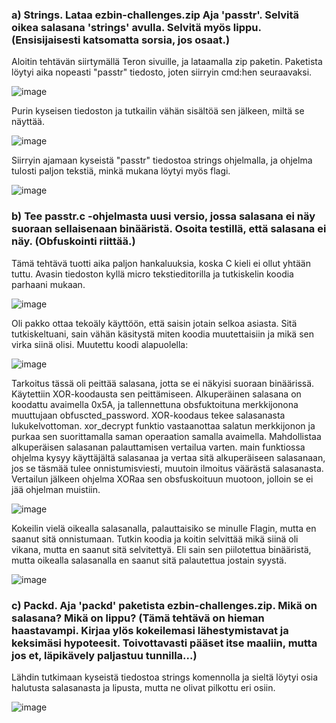 ### a) Strings. Lataa ezbin-challenges.zip Aja 'passtr'. Selvitä oikea salasana 'strings' avulla. Selvitä myös lippu. (Ensisijaisesti katsomatta sorsia, jos osaat.)

Aloitin tehtävän siirtymällä Teron sivuille, ja lataamalla zip paketin. Paketista löytyi aika nopeasti "passtr" tiedosto, joten siirryin cmd:hen seuraavaksi.

![image](https://github.com/user-attachments/assets/77dc73d8-23d7-4a66-80ca-0677d0cdcb45)

Purin kyseisen tiedoston ja tutkailin vähän sisältöä sen jälkeen, miltä se näyttää.

![image](https://github.com/user-attachments/assets/7f6c4dd3-5a9c-4e50-adf0-d0f185c66f09)

Siirryin ajamaan kyseistä "passtr" tiedostoa strings ohjelmalla, ja ohjelma tulosti paljon tekstiä, minkä mukana löytyi myös flagi.

![image](https://github.com/user-attachments/assets/35176284-09b1-4b11-abd8-482030e1535d)


### b) Tee passtr.c -ohjelmasta uusi versio, jossa salasana ei näy suoraan sellaisenaan binääristä. Osoita testillä, että salasana ei näy. (Obfuskointi riittää.)

Tämä tehtävä tuotti aika paljon hankaluuksia, koska C kieli ei ollut yhtään tuttu. Avasin tiedoston kyllä micro tekstieditorilla ja tutkiskelin koodia parhaani mukaan. 

![image](https://github.com/user-attachments/assets/2e2d8de1-8868-4be4-ab6d-1efd233db484)

Oli pakko ottaa tekoäly käyttöön, että saisin jotain selkoa asiasta. Sitä tutkiskeltuani, sain vähän käsitystä miten koodia muutettaisiin ja mikä sen virka siinä olisi. Muutettu koodi alapuolella:

![image](https://github.com/user-attachments/assets/e9c0a04d-8b81-4b1c-950b-d0d6df444590)

Tarkoitus tässä oli peittää salasana, jotta se ei näkyisi suoraan binäärissä. Käytettiin XOR-koodausta sen peittämiseen. Alkuperäinen salasana on koodattu avaimella 0x5A, ja tallennettuna obsfuktoituna merkkijonona muuttujaan obfuscted_password. XOR-koodaus tekee salasanasta lukukelvottoman. xor_decrypt funktio vastaanottaa salatun merkkijonon ja purkaa sen suorittamalla saman operaation samalla avaimella. Mahdollistaa alkuperäisen salasanan palauttamisen vertailua varten. main funktiossa ohjelma kysyy käyttäjältä salasanaa ja vertaa sitä alkuperäiseen salasanaan, jos se täsmää tulee onnistumisviesti, muutoin ilmoitus väärästä salasanasta. Vertailun jälkeen ohjelma XORaa sen obsfuskoituun muotoon, jolloin se ei jää ohjelman muistiin. 

![image](https://github.com/user-attachments/assets/7926b00f-a8f2-4aca-9e8f-df3697ac3354)

Kokeilin vielä oikealla salasanalla, palauttaisiko se minulle Flagin, mutta en saanut sitä onnistumaan. Tutkin koodia ja koitin selvittää mikä siinä oli vikana, mutta en saanut sitä selvitettyä. Eli sain sen piilotettua binääristä, mutta oikealla salasanalla en saanut sitä palautettua jostain syystä.

![image](https://github.com/user-attachments/assets/682fc706-9bbf-49f3-8b8f-c2e6ae6091b4)



### c) Packd. Aja 'packd' paketista ezbin-challenges.zip. Mikä on salasana? Mikä on lippu? (Tämä tehtävä on hieman haastavampi. Kirjaa ylös kokeilemasi lähestymistavat ja keksimäsi hypoteesit. Toivottavasti pääset itse maaliin, mutta jos et, läpikävely paljastuu tunnilla...)

Lähdin tutkimaan kyseistä tiedostoa strings komennolla ja sieltä löytyi osia halutusta salasanasta ja lipusta, mutta ne olivat pilkottu eri osiin. 

![image](https://github.com/user-attachments/assets/db03ea37-247d-4913-9418-35636f565c5e)





